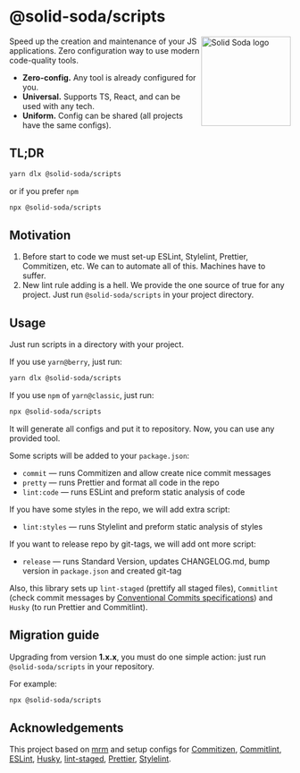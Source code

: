 # @solid-soda/scripts

<img src="https://raw.githubusercontent.com/solid-soda/assets/master/logo.png" align="right"
     alt="Solid Soda logo" width="160" height="160">

Speed up the creation and maintenance of your JS applications. Zero configuration way to use modern code-quality tools.

+ **Zero-config.** Any tool is already configured for you.
+ **Universal.** Supports TS, React, and can be used with any tech.
+ **Uniform.** Config can be shared (all projects have the same configs).

## TL;DR

```sh
yarn dlx @solid-soda/scripts
```

or if you prefer `npm`

```sh
npx @solid-soda/scripts
```

## Motivation

1. Before start to code we must set-up ESLint, Stylelint, Prettier, Commitizen, etc. We can to automate all of this. Machines have to suffer.
2. New lint rule adding is a hell. We provide the one source of true for any project. Just run `@solid-soda/scripts` in your project directory.

## Usage

Just run scripts in a directory with your project.

If you use `yarn@berry`, just run:
```sh
yarn dlx @solid-soda/scripts
```

If you use `npm` of `yarn@classic`, just run:
```sh
npx @solid-soda/scripts
```

It will generate all configs and put it to repository. Now, you can use any provided tool.

Some scripts will be added to your `package.json`:
+ `commit` — runs Commitizen and allow create nice commit messages
+ `pretty` — runs Prettier and format all code in the repo
+ `lint:code` — runs ESLint and preform static analysis of code

If you have some styles in the repo, we will add extra script:
+ `lint:styles` — runs Stylelint and preform static analysis of styles

If you want to release repo by git-tags, we will add ont more script:
+ `release` — runs Standard Version, updates CHANGELOG.md, bump version in `package.json` and created git-tag

Also, this library sets up `lint-staged` (prettify all staged files), `Commitlint` (check commit messages by [Conventional Commits specifications](https://www.conventionalcommits.org/en/v1.0.0-beta.2/#specification)) and `Husky` (to run Prettier and Commitlint).

## Migration guide

Upgrading from version **1.x.x**, you must do one simple action: just run `@solid-soda/scripts` in your repository.

For example:
```sh
npx @solid-soda/scripts
```

## Acknowledgements

This project based on [mrm](https://github.com/sapegin/mrm) and setup configs for [Commitizen](http://commitizen.github.io/cz-cli/), [Commitlint](https://commitlint.js.org/#/), [ESLint](https://eslint.org), [Husky](https://github.com/typicode/husky), [lint-staged](https://github.com/okonet/lint-staged), [Prettier](https://prettier.io), [Stylelint](https://stylelint.io).
